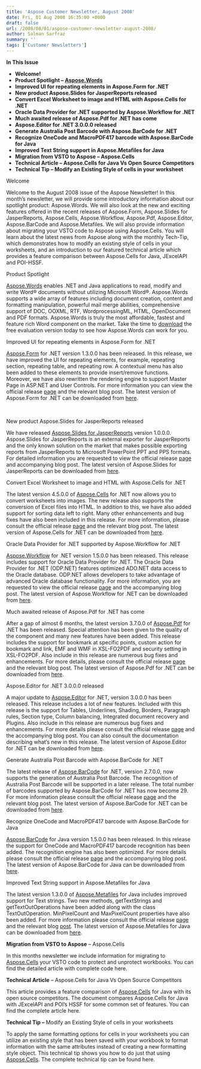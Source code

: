 ```yaml
---
title: 'Aspose Customer Newsletter, August 2008'
date: Fri, 01 Aug 2008 16:35:00 +0000
draft: false
url: /2008/08/01/aspose-customer-newsletter-august-2008/
author: Salman Sarfraz
summary: ''
tags: ['Customer Newsletters']
---
```


**In This Issue**

*   **Welcome!**
*   **Product Spotlight – [Aspose.Words][1]**
*   **Improved UI for repeating elements in Aspose.Form for .NET**
*   **New product Aspose.Slides for JasperReports released**
*   **Convert Excel Worksheet to image and HTML with Aspose.Cells for .NET**
*   **Oracle Data Provider for .NET supported by Aspose.Workflow for .NET**
*   **Much awaited release of Aspose.Pdf for .NET has come**
*   **Aspose.Editor for .NET 3.0.0.0 released**
*   **Generate Australia Post Barcode with Aspose.BarCode for .NET**
*   **Recognize OneCode and MacroPDF417 barcode with Aspose.BarCode for Java**
*   **Improved Text String support in Aspose.Metafiles for Java**
*   **Migration from VSTO to Aspose – Aspose.Cells**
*   **Technical Article – Aspose.Cells for Java Vs Open Source Competitors**
*   **Technical Tip – Modify an Existing Style of cells in your worksheet**

Welcome

Welcome to the August 2008 issue of the Aspose Newsletter! In this month’s newsletter, we will provide some introductory information about our spotlight product: Aspose.Words. We will also look at the new and exciting features offered in the recent releases of Aspose.Form, Aspose.Slides for JasperReports, Aspose.Cells, Aspose.Workflow, Aspose.Pdf, Aspose.Editor, Aspose.BarCode and Aspose.Metafiles. We will also provide information about migrating your VSTO code to Aspose using Aspose.Cells. You will learn about the latest news from Aspose along with the monthly Tech-Tip, which demonstrates how to modify an existing style of cells in your worksheets, and an introduction to our featured technical article which provides a feature comparison between Aspose.Cells for Java, JExcelAPI and POI-HSSF.

Product Spotlight

[Aspose.Words][2] enables .NET and Java applications to read, modify and write Word® documents without utilizing Microsoft Word®. Aspose.Words supports a wide array of features including document creation, content and formatting manipulation, powerful mail merge abilities, comprehensive support of DOC, OOXML, RTF, WordprocessingML, HTML, OpenDocument and PDF formats. Aspose.Words is truly the most affordable, fastest and feature rich Word component on the market. Take the time to [download][3] the free evaluation version today to see how Aspose.Words can work for you.

Improved UI for repeating elements in Aspose.Form for .NET

[Aspose.Form][4] for .NET version 1.3.0.0 has been released. In this release, we have improved the UI for repeating elements, for example, repeating section, repeating table, and repeating row. A contextual menu has also been added to these elements to provide insert/remove functions. Moreover, we have also rewritten the rendering engine to support Master Page in ASP.NET and User Controls. For more information you can view the official release [page][5] and the relevant blog post. The latest version of Aspose.Form for .NET can be downloaded from [here][6].

[  
](http://www.aspose.com/categories/ssrs-rendering-extensions/aspose.words-for-reporting-services/default.aspx)[](http://www.aspose.com/categories/file-format-components/aspose.form-for-.net/default.aspx)[][7]

New product Aspose.Slides for JasperReports released

We have released [Aspose.Slides for JasperReports][8] version 1.0.0.0. Aspose.Slides for JasperReports is an external exporter for JasperReports and the only known solution on the market that makes possible exporting reports from JasperReports to Microsoft PowerPoint PPT and PPS formats. For detailed information you are requested to view the official release [page][9] and accompanying blog post. The latest version of Aspose.Slides for JasperReports can be downloaded from [here][10].  

Convert Excel Worksheet to image and HTML with Aspose.Cells for .NET

The latest version 4.5.0.0 of [Aspose.Cells][11] for .NET now allows you to convert worksheets into images. The new release also supports the conversion of Excel files into HTML. In addition to this, we have also added support for sorting data left to right. Many other enhancements and bug fixes have also been included in this release. For more information, please consult the official release [page][12] and the relevant blog post. The latest version of Aspose.Cells for .NET can be downloaded from [here][13].

[](http://www.aspose.com/categories/file-format-components/aspose.cells-for-.net-and-java/default.aspx)

Oracle Data Provider for .NET supported by Aspose.Workflow for .NET

[Aspose.Workflow][14] for .NET version 1.5.0.0 has been released. This release includes support for Oracle Data Provider for .NET. The Oracle Data Provider for .NET (ODP.NET) features optimized ADO.NET data access to the Oracle database. ODP.NET allows developers to take advantage of advanced Oracle database functionality. For more information, you are requested to view the official release [page][15] and the accompanying blog post. The latest version of Aspose.Workflow for .NET can be downloaded from [here][16].  

Much awaited release of Aspose.Pdf for .NET has come

After a gap of almost 6 months, the latest version 3.7.0.0 of [Aspose.Pdf][17] for .NET has been released. Special attention has been given to the quality of the component and many new features have been added. This release includes the support for bookmark at specific points, custom action for bookmark and link, EMF and WMF in XSL-FO2PDF and security setting in XSL-FO2PDF. Also include in this release are numerous bug fixes and enhancements. For more details, please consult the official release [page][18] and the relevant blog post. The latest version of Aspose.Pdf for .NET can be downloaded from [here][19].

Aspose.Editor for .NET 3.0.0.0 released

A major update to [Aspose.Editor][20] for .NET, version 3.0.0.0 has been released. This release includes a lot of new features. Included with this release is the support for Tables, Underlines, Shading, Borders, Paragraph rules, Section type, Column balancing, Integrated document recovery and Plugins. Also include in this release are numerous bug fixes and enhancements. For more details please consult the official release [page][21] and the accompanying blog post. You can also consult the documentation describing what’s new in this release. The latest version of Aspose.Editor for .NET can be downloaded from [here][22].

Generate Australia Post Barcode with Aspose.BarCode for .NET

The latest release of [Aspose.BarCode][23] for .NET, version 2.7.0.0, now supports the generation of Australia Post Barcode. The recognition of Australia Post Barcode will be supported in a later release. The total number of barcodes supported by Aspose.BarCode for .NET has now become 29. For more information please consult the official release [page][24] and the relevant blog post. The latest version of Aspose.BarCode for .NET can be downloaded from [here][25].

Recognize OneCode and MacroPDF417 barcode with Aspose.BarCode for Java

[Aspose.BarCode][26] for Java version 1.5.0.0 has been released. In this release the support for OneCode and MacroPDF417 barcode recognition has been added. The recognition engine has also been optimized. For more details please consult the official release [page][27] and the accompanying blog post. The latest version of Aspose.BarCode for Java can be downloaded from [here][28].

Improved Text String support in Aspose.Metafiles for Java

The latest version 1.3.0.0 of [Aspose.Metafiles][29] for Java includes improved support for Text strings. Two new methods, getTextStrings and getTextOutOperations have been added along with the class TextOutOperation. MinPixelCount and MaxPixelCount properties have also been added. For more information please consult the official release [page][30] and the relevant blog [post][31]. The latest version of Aspose.Metafiles for Java can be downloaded from [here][32].

**Migration from VSTO to Aspose** – Aspose.Cells

In this months newsletter we include information for migrating to [Aspose.Cells][33] your VSTO code to protect and unprotect workbooks. You can find the detailed article with complete code here.  

**Technical Article** – Aspose.Cells for Java Vs Open Source Competitors

This article provides a feature comparison of [Aspose.Cells][34] for Java with its open source competitors. The document compares Aspose.Cells for Java with JExcelAPI and POI’s HSSF for some common set of features. You can find the complete article here.  

**Technical Tip _–_** Modify an Existing Style of cells in your worksheets

To apply the same formatting options for cells in your worksheets you can utilize an existing style that has been saved with your workbook to format information with the same attributes instead of creating a new formatting style object. This technical tip shows you how to do just that using [Aspose.Cells][35]. The complete technical tip can be found here.




[1]: https://docs.aspose.com/display/wordsjava/Home
[2]: https://docs.aspose.com/display/wordsjava/Home
[3]: https://docs.aspose.com/display/wordsjava/Home
[4]: http://www.aspose.com/categories/file-format-components/aspose.form-for-.net/default.aspx
[5]: http://www.aspose.com/community/files/51/file-format-components/aspose.form/entry132679.aspx
[6]: http://www.aspose.com/community/files/51/file-format-components/aspose.form/default.aspx
[7]: http://www.aspose.com/Community/Files/54/aspose.network/entry110079.aspx
[8]: http://www.aspose.com/categories/jasperreports-exporters/aspose.slides-for-jasperreports/default.aspx
[9]: http://www.aspose.com/community/files/67/jasperreports-exporters/aspose.slides.jasperreports/entry132968.aspx
[10]: http://www.aspose.com/community/files/67/jasperreports-exporters/aspose.slides.jasperreports/default.aspx
[11]: http://www.aspose.com/categories/file-format-components/aspose.cells-for-.net-and-java/default.aspx
[12]: http://www.aspose.com/community/files/51/file-format-components/aspose.cells/entry133353.aspx
[13]: http://www.aspose.com/community/files/51/file-format-components/aspose.cells/default.aspx
[14]: https://docs.aspose.com/display/wordsjava/Home
[15]: http://www.aspose.com/community/files/54/utility-components/aspose.workflow/entry133561.aspx
[16]: https://docs.aspose.com/display/wordsjava/Home
[17]: http://www.aspose.com/categories/file-format-components/aspose.pdf-for-.net-and-java/default.aspx
[18]: http://www.aspose.com/community/files/51/file-format-components/aspose.pdf/entry133741.aspx
[19]: http://www.aspose.com/community/files/51/file-format-components/aspose.pdf/default.aspx
[20]: http://www.aspose.com/categories/visual-components/aspose.editor-for-.net/default.aspx
[21]: http://www.aspose.com/community/files/53/visual-components/aspose.editor/entry133969.aspx
[22]: http://www.aspose.com/community/files/53/visual-components/aspose.editor/default.aspx
[23]: https://docs.aspose.com/display/wordsjava/Home
[24]: http://www.aspose.com/community/files/53/visual-components/aspose.barcode/entry134154.aspx
[25]: https://docs.aspose.com/display/wordsjava/Home
[26]: https://docs.aspose.com/display/wordsjava/Home
[27]: http://www.aspose.com/community/files/53/visual-components/aspose.barcode/entry135571.aspx
[28]: https://docs.aspose.com/display/wordsjava/Home
[29]: http://www.aspose.com/categories/file-format-components/aspose.metafiles-for-java/default.aspx
[30]: http://www.aspose.com/community/files/51/file-format-components/aspose.metafiles/entry136128.aspx
[31]: https://downloads.aspose.com/
[32]: http://www.aspose.com/community/files/51/file-format-components/aspose.metafiles/default.aspx
[33]: http://www.aspose.com/categories/file-format-components/aspose.cells-for-.net-and-java/default.aspx
[34]: http://www.aspose.com/categories/file-format-components/aspose.cells-for-.net-and-java/default.aspx
[35]: http://www.aspose.com/categories/file-format-components/aspose.cells-for-.net-and-java/default.aspx



